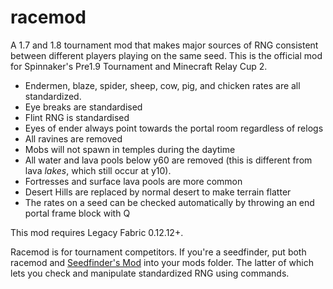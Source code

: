 # racemod
A 1.7 and 1.8 tournament mod that makes major sources of RNG consistent between different players playing on the same seed. This is the official mod for Spinnaker's Pre1.9 Tournament and Minecraft Relay Cup 2.

- Endermen, blaze, spider, sheep, cow, pig, and chicken rates are all standardized.
- Eye breaks are standardised
- Flint RNG is standardised
- Eyes of ender always point towards the portal room regardless of relogs
- All ravines are removed
- Mobs will not spawn in temples during the daytime
- All water and lava pools below y60 are removed (this is different from lava *lakes*, which still occur at y10).
- Fortresses and surface lava pools are more common
- Desert Hills are replaced by normal desert to make terrain flatter
- The rates on a seed can be checked automatically by throwing an end portal frame block with Q

This mod requires Legacy Fabric 0.12.12+.

Racemod is for tournament competitors. If you're a seedfinder, put both racemod and [Seedfinder's Mod](https://github.com/pixfumy/seedfinders-mod) into your mods folder. The latter of which lets you check and manipulate standardized RNG using commands. 
